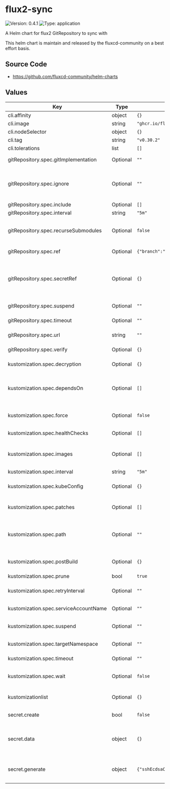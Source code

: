# flux2-sync

![Version: 0.4.1](https://img.shields.io/badge/Version-0.4.1-informational?style=flat-square) ![Type: application](https://img.shields.io/badge/Type-application-informational?style=flat-square)

A Helm chart for flux2 GitRepository to sync with

This helm chart is maintain and released by the fluxcd-community on a best effort basis.

## Source Code

* <https://github.com/fluxcd-community/helm-charts>

## Values

| Key | Type | Default | Description |
|-----|------|---------|-------------|
| cli.affinity | object | `{}` |  |
| cli.image | string | `"ghcr.io/fluxcd/flux-cli"` |  |
| cli.nodeSelector | object | `{}` |  |
| cli.tag | string | `"v0.30.2"` |  |
| cli.tolerations | list | `[]` |  |
| gitRepository.spec.gitImplementation | Optional | `""` | Determines which git client library to use. Defaults to go-git, valid values are (‘go-git’, ‘libgit2’). |
| gitRepository.spec.ignore | Optional | `""` | Ignore overrides the set of excluded patterns in the .sourceignore format (which is the same as .gitignore). If not provided, a default will be used, consult the documentation for your version to find out what those are. |
| gitRepository.spec.include | Optional | `[]` | Extra git repositories to map into the repository |
| gitRepository.spec.interval | string | `"5m"` | The interval at which to check for repository updates. |
| gitRepository.spec.recurseSubmodules | Optional | `false` | When enabled, after the clone is created, initializes all submodules within, using their default settings. This option is available only when using the ‘go-git’ GitImplementation. |
| gitRepository.spec.ref | Optional | `{"branch":"master"}` | The Git reference to checkout and monitor for changes, defaults to master branch. |
| gitRepository.spec.secretRef | Optional | `{}` | The secret name containing the Git credentials. For HTTPS repositories the secret must contain username and password fields. For SSH repositories the secret must contain identity, identity.pub and known_hosts fields. If a secret.create is set, it will point to that one. |
| gitRepository.spec.suspend | Optional | `""` | This flag tells the controller to suspend the reconciliation of this source. |
| gitRepository.spec.timeout | Optional | `""` | The timeout for remote Git operations like cloning, defaults to 20s. |
| gitRepository.spec.url | string | `""` | The repository URL, can be an HTTP/S or SSH address. |
| gitRepository.spec.verify | Optional | `{}` | Verify OpenPGP signature for the Git commit HEAD points to. |
| kustomization.spec.decryption | Optional | `{}` | Decrypt Kubernetes secrets before applying them on the cluster. |
| kustomization.spec.dependsOn | Optional | `[]` | DependsOn may contain a dependency.CrossNamespaceDependencyReference slice with references to Kustomization resources that must be ready before this Kustomization can be reconciled. |
| kustomization.spec.force | Optional | `false` | Force instructs the controller to recreate resources when patching fails due to an immutable field change. Defaults to false. |
| kustomization.spec.healthChecks | Optional | `[]` | A list of resources to be included in the health assessment. |
| kustomization.spec.images | Optional | `[]` | Images is a list of (image name, new name, new tag or digest) for changing image names, tags or digests. This can also be achieved with a patch, but this operator is simpler to specify. |
| kustomization.spec.interval | string | `"5m"` | The interval at which to reconcile the Kustomization. |
| kustomization.spec.kubeConfig | Optional | `{}` | The KubeConfig for reconciling the Kustomization on a remote cluster. When specified, KubeConfig takes precedence over ServiceAccountName. |
| kustomization.spec.patches | Optional | `[]` | Strategic merge and JSON patches, defined as inline YAML objects, capable of targeting objects based on kind, label and annotation selectors. |
| kustomization.spec.path | Optional | `""` | Path to the directory containing the kustomization.yaml file, or the set of plain YAMLs a kustomization.yaml should be generated for. Defaults to ‘None’, which translates to the root path of the SourceRef. |
| kustomization.spec.postBuild | Optional | `{}` | PostBuild describes which actions to perform on the YAML manifest generated by building the kustomize overlay. |
| kustomization.spec.prune | bool | `true` | Prune enables garbage collection. Defaults to true. |
| kustomization.spec.retryInterval | Optional | `""` | The interval at which to retry a previously failed reconciliation. When not specified, the controller uses the KustomizationSpec.Interval value to retry failures. |
| kustomization.spec.serviceAccountName | Optional | `""` | The name of the Kubernetes service account to impersonate when reconciling this Kustomization. |
| kustomization.spec.suspend | Optional | `""` | This flag tells the controller to suspend subsequent kustomize executions, it does not apply to already started executions. Defaults to false. |
| kustomization.spec.targetNamespace | Optional | `""` | TargetNamespace sets or overrides the namespace in the kustomization.yaml file. |
| kustomization.spec.timeout | Optional | `""` | Timeout for validation, apply and health checking operations. Defaults to ‘Interval’ duration |
| kustomization.spec.wait | Optional | `false` | Wait instructs the controller to check the health of all the reconciled resources. When enabled, the HealthChecks are ignored. Defaults to false. |
| kustomizationlist | Optional | `{}` | If you want multiple subdirectories which depend on each other in the same repo. Their name is derived from their path. |
| secret.create | bool | `false` | Create a secret for the git repository. Defaults to false. |
| secret.data | object | `{}` | Data of the secret. For HTTPS repositories the secret must contain username and password fields. For SSH repositories the secret must contain identity, identity.pub and known_hosts fields. Values will be encoded to base64 by the helm chart. |
| secret.generate | object | `{"sshEcdsaCurve":"p521","sshKeyAlgorithm":"ecdsa"}` | Algorithm of keys to generate. If `data` object above is empty, and `create` is set to true. The Chart will generate the Git SSH key secret automatically based on the key algorithms that are set below. |

